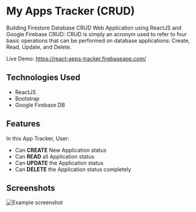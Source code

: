 # My Apps Tracker (CRUD) 
Building Firestore Database CRUD Web Application using ReactJS and Google Firebase
CRUD: CRUD is simply an acronym used to refer to four basic operations that can be performed on database applications: Create, Read, Update, and Delete.

Live Demo: https://react-apps-tracker.firebaseapp.com/

## Technologies Used
- ReactJS
- Bootstrap
- Google Firebase DB

## Features
In this App Tracker, User:
- Can **CREATE** New Application status
- Can **READ** all Application status
- Can **UPDATE** the Application status
- Can **DELETE** the Application status completely


## Screenshots
![Example screenshot](./img/screenshot.png)

